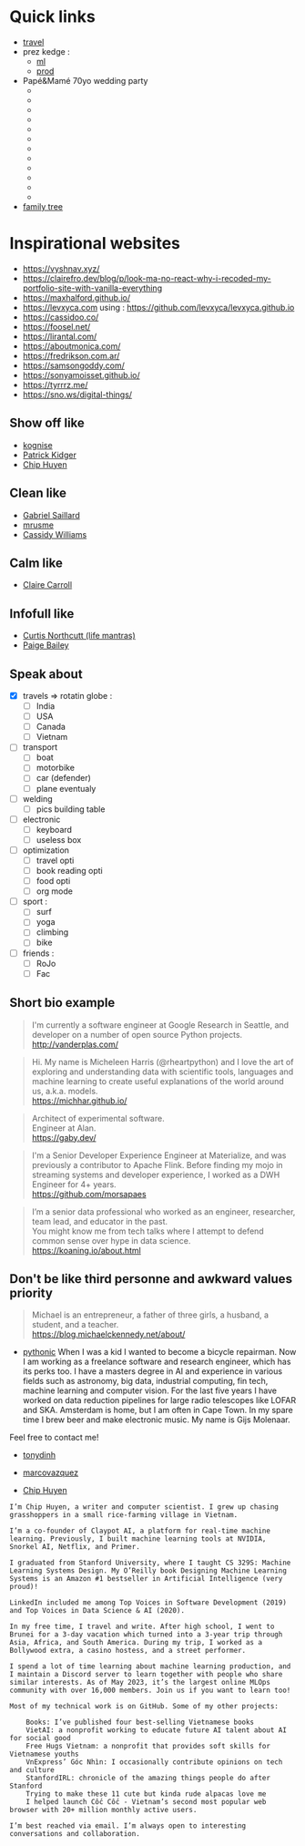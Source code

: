 # Quick links

- [travel](static/travel/index.html)
- prez kedge :
  - [ml](./static/prez/kedge/machine_learning/prez.html)
  - [prod](./static/prez/kedge/prod/prod.html)
- Papé&Mamé 70yo wedding party
  - [](static/anniversaire/grand-mame_1.mp4)
  - [](static/anniversaire/grand-pape_1.mp4)
  - [](static/anniversaire/grand-pape_2.mp4)
  - [](static/anniversaire/grand-pape_3.mp4)
  - [](static/anniversaire/mame_1.mp4)
  - [](static/anniversaire/mame_2.mp4)
  - [](static/anniversaire/mame_3.mp4)
  - [](static/anniversaire/mame_4.mp4)
  - [](static/anniversaire/mame_5.mp4)
  - [](static/anniversaire/pape_1.mp4)
  - [](static/anniversaire/pape_2.mp4)
  - [](static/anniversaire/explain.mp4)
- [family tree](static/tree/tree.svg)

# Inspirational websites

- https://vyshnav.xyz/
- https://clairefro.dev/blog/p/look-ma-no-react-why-i-recoded-my-portfolio-site-with-vanilla-everything
- https://maxhalford.github.io/
- https://levxyca.com using : https://github.com/levxyca/levxyca.github.io
- https://cassidoo.co/
- https://foosel.net/
- https://lirantal.com/
- https://aboutmonica.com/
- https://fredrikson.com.ar/
- https://samsongoddy.com/
- https://sonyamoisset.github.io/
- https://tyrrrz.me/
- https://sno.ws/digital-things/

## Show off like

- [kognise](https://kognise.dev/)
- [Patrick Kidger](https://kidger.site/)
- [Chip Huyen](https://huyenchip.com/)


## Clean like

- [Gabriel Saillard](https://gaby.dev/)
- [mrusme](https://マリウス.com/)
- [Cassidy Williams](https://cassidoo.co/tag/learning/)

## Calm like 

- [Claire Carroll](https://clrcrl.com/)

## Infofull like 

- [Curtis Northcutt (life mantras)](https://www.curtisnorthcutt.com/)
- [Paige Bailey](https://github.com/dynamicwebpaige)

## Speak about

- [x] travels => rotatin globe :
  - [ ] India
  - [ ] USA
  - [ ] Canada
  - [ ] Vietnam 
- [ ] transport 
  - [ ] boat
  - [ ] motorbike
  - [ ] car (defender)
  - [ ] plane eventualy
- [ ] welding 
  - [ ] pics building table
- [ ] electronic 
  - [ ] keyboard
  - [ ] useless box
- [ ] optimization 
  - [ ] travel opti
  - [ ] book reading opti
  - [ ] food opti
  - [ ] org mode
- [ ] sport :
  - [ ] surf
  - [ ] yoga
  - [ ] climbing
  - [ ] bike
- [ ] friends :
  - [ ] RoJo
  - [ ] Fac 
  
## Short bio example

> I'm currently a software engineer at Google Research in Seattle, and developer on a number of open source Python projects.  
> http://vanderplas.com/

> Hi. My name is Micheleen Harris (@rheartpython) and I love the art of exploring and understanding data with scientific tools, languages and machine learning to create useful explanations of the world around us, a.k.a. models.  
> https://michhar.github.io/

> Architect of experimental software.  
> Engineer at Alan.  
> https://gaby.dev/

> I'm a Senior Developer Experience Engineer at Materialize, and was previously a contributor to Apache Flink. Before finding my mojo in streaming systems and developer experience, I worked as a DWH Engineer for 4+ years.  
> https://github.com/morsapaes

> I’m a senior data professional who worked as an engineer, researcher, team lead, and educator in the past.  
> You might know me from tech talks where I attempt to defend common sense over hype in data science.  
> https://koaning.io/about.html

## Don't be like third personne and awkward values priority

> Michael is an entrepreneur, a father of three girls, a husband, a student, and a teacher.  
> https://blog.michaelckennedy.net/about/

- [pythonic](https://pythonic.nl/about/)
When I was a kid I wanted to become a bicycle repairman. 
Now I am working as a freelance software and research engineer, which has its perks too. 
I have a masters degree in AI and experience in various fields such as astronomy, big data, industrial computing, fin tech, machine learning and computer vision. 
For the last five years I have worked on data reduction pipelines for large radio telescopes like LOFAR and SKA. 
Amsterdam is home, but I am often in Cape Town. 
In my spare time I brew beer and make electronic music. 
My name is Gijs Molenaar.

Feel free to contact me!

- [tonydinh](https://tonydinh.com/)
- [marcovazquez](https://marcovazquez.xyz/)

- [Chip Huyen](https://huyenchip.com/)

```text
I’m Chip Huyen, a writer and computer scientist. I grew up chasing grasshoppers in a small rice-farming village in Vietnam.

I’m a co-founder of Claypot AI, a platform for real-time machine learning. Previously, I built machine learning tools at NVIDIA, Snorkel AI, Netflix, and Primer.

I graduated from Stanford University, where I taught CS 329S: Machine Learning Systems Design. My O’Reilly book Designing Machine Learning Systems is an Amazon #1 bestseller in Artificial Intelligence (very proud)!

LinkedIn included me among Top Voices in Software Development (2019) and Top Voices in Data Science & AI (2020).

In my free time, I travel and write. After high school, I went to Brunei for a 3-day vacation which turned into a 3-year trip through Asia, Africa, and South America. During my trip, I worked as a Bollywood extra, a casino hostess, and a street performer.

I spend a lot of time learning about machine learning production, and I maintain a Discord server to learn together with people who share similar interests. As of May 2023, it’s the largest online MLOps community with over 16,000 members. Join us if you want to learn too!

Most of my technical work is on GitHub. Some of my other projects:

    Books: I’ve published four best-selling Vietnamese books
    VietAI: a nonprofit working to educate future AI talent about AI for social good
    Free Hugs Vietnam: a nonprofit that provides soft skills for Vietnamese youths
    VnExpress’ Góc Nhìn: I occasionally contribute opinions on tech and culture
    StanfordIRL: chronicle of the amazing things people do after Stanford
    Trying to make these 11 cute but kinda rude alpacas love me
    I helped launch Cốc Cốc - Vietnam’s second most popular web browser with 20+ million monthly active users.

I’m best reached via email. I’m always open to interesting conversations and collaboration.
```